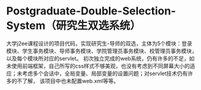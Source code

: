 # Postgraduate-Double-Selection-System（研究生双选系统）
  大学j2ee课程设计的项目代码，实现研究生-导师的双选，主体为5个模块：登录模块、学生事务模块、导师事务模块、学院管理员事务模块、校管理员事务模块，以及每个模块所对应的servlet。
  初次独立完成的web系统，仍有许多的不足，如未使用前端框架，自己所写的css样式不够美观，也没有考虑到不同屏幕大小的适应；未考虑多个会话中，全局变量、局部变量的设置问题；对servlet技术仍有许多的不了解，
该项目中也未配置web.xml等等。
  
